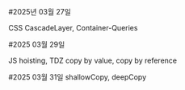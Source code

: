 #2025년 03월 27일

CSS
CascadeLayer, Container-Queries

#2025 03월 29일

JS
hoisting, TDZ
copy by value, copy by reference

#2025 03월 31일
shallowCopy, deepCopy
